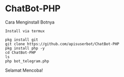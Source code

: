 # ChatBot-PHP

Cara Menginstall Botnya 
```
Install via termux

pkg install git 
git clone https://github.com/apisuserbot/ChatBot-PHP
pkg install php -y 
cd ChatBot-PHP
ls
php bot_telegram.php 
```
Selamat Mencoba!
